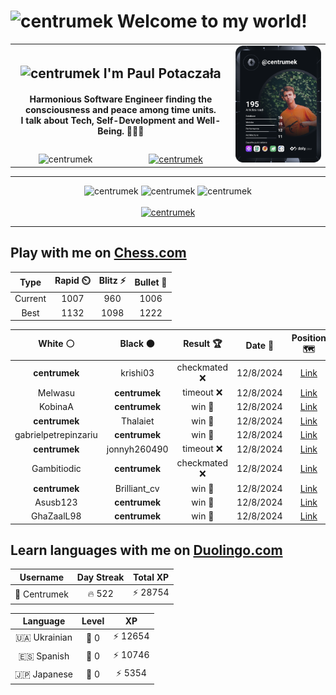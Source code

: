 <h1>
  <img
    src="https://emojis.slackmojis.com/emojis/images/1531849430/4246/blob-sunglasses.gif"
    width="30"
    alt="centrumek"
  />
  Welcome to my world!
</h1>

<table>
  <tbody>
    <tr>
      <td align="center" width="70%" colspan="2">
        <h2>
          <img
            src="https://raw.githubusercontent.com/MartinHeinz/MartinHeinz/master/wave.gif"
            width="30px"
            alt="centrumek"
          />
          I'm Paul Potaczała
        </h2>
        <h4>
          Harmonious Software Engineer finding the consciousness and peace among time units.
          <br/>
          I talk about Tech, Self-Development and Well-Being. 🌿🧘🚀
        </h4>
      </td>
      <td width="30%" rowspan="2">
        <a href="https://app.daily.dev/centrumek">
          <img
            src="./devcard.svg"
            alt="centrumek"
          />
        </a>
      </td>
    </tr>
    <tr align="center">
      <td>
        <img
          src="https://komarev.com/ghpvc/?username=centrumek&label=visitors&color=0e75b6&style=flat"
          alt="centrumek"
        >
      </td>
      <td>
        <a href="https://stackoverflow.com/users/14496012/centrumek">
          <img
            src="https://stackoverflow.com/users/flair/14496012.png?theme=dark"
            alt="centrumek"
          >
        </a>
      </td>
    </tr>
  </tbody>
</table>

---
<div align="center">
  <img 
    src="https://github-readme-stats.vercel.app/api?username=centrumek&show_icons=true&count_private=true&theme=dark&hide_border=true&hide=issues,contribs&bg_color=00000000"
    alt="centrumek"
  />
  <img
    src="https://github-readme-stats.vercel.app/api/top-langs/?username=centrumek&layout=compact&hide_border=true&theme=dark&bg_color=00000000&langs_count=6&exclude_repo=air-statistic-app"
    alt="centrumek"
  />
  <img 
    src="https://github-readme-streak-stats.herokuapp.com?user=centrumek&theme=dark&hide_border=true&background=FFFFFF00"
    alt="centrumek"
  />
  <br/>
  <br/>
  <a href="https://www.buymeacoffee.com/centrumek">
    <img
      src="https://cdn.buymeacoffee.com/buttons/v2/default-orange.png"
      height="50"
      width="210"
      alt="centrumek"
    />
  </a>
</div>

---

## Play with me on [Chess.com](https://www.chess.com/member/centrumek)

<div align="center">
<!--START_SECTION:chessStats-->
<!-- Automatically generated with https://github.com/Balastrong/chess-stats-action -->

| Type | Rapid ⏲️ | Blitz ⚡ | Bullet 🔫 |
|:---:|:---:|:---:|:---:|
| Current | 1007 | 960 | 1006 |
| Best | 1132 | 1098 | 1222 |

| White ⚪ | Black ⚫ | Result 🏆 | Date 📅 | Position 🗺️ | Type 🕕 |
|:---:|:---:|:---:|:---:|:---:|:---:|
| **centrumek** | krishi03 | checkmated ❌ | 12/8/2024 | <a href="http://www.ee.unb.ca/cgi-bin/tervo/fen.pl?select=r3r1k1/ppp2ppp/2n5/8/2P5/bP3P2/Pq1B3P/1K1R1BNR w - -">Link</a> | Bullet |
| Melwasu | **centrumek** | timeout ❌ | 12/8/2024 | <a href="http://www.ee.unb.ca/cgi-bin/tervo/fen.pl?select=6r1/R7/3k3p/8/8/P6B/2P3PP/6K1 b - -">Link</a> | Bullet |
| KobinaA | **centrumek** | win 🥇 | 12/8/2024 | <a href="http://www.ee.unb.ca/cgi-bin/tervo/fen.pl?select=3r4/2kn3q/2p1p2r/p3P3/2BP2p1/4p1P1/P3Q2P/R4RK1 w - -">Link</a> | Bullet |
| **centrumek** | Thalaiet | win 🥇 | 12/8/2024 | <a href="http://www.ee.unb.ca/cgi-bin/tervo/fen.pl?select=7k/pp4pQ/2n5/4p1N1/2p5/2P1b3/PP5P/R2K1B1R b - -">Link</a> | Bullet |
| gabrielpetrepinzariu | **centrumek** | win 🥇 | 12/8/2024 | <a href="http://www.ee.unb.ca/cgi-bin/tervo/fen.pl?select=r1b4r/ppk4p/2p1p3/4P2q/4pP2/1PB4P/P1P5/3RK2R w K -">Link</a> | Bullet |
| **centrumek** | jonnyh260490 | timeout ❌ | 12/8/2024 | <a href="http://www.ee.unb.ca/cgi-bin/tervo/fen.pl?select=8/1b3k1p/4p1p1/2r2p2/5P2/4P1P1/7P/6K1 w - -">Link</a> | Bullet |
| Gambitiodic | **centrumek** | checkmated ❌ | 12/8/2024 | <a href="http://www.ee.unb.ca/cgi-bin/tervo/fen.pl?select=3q1rk1/p5QR/1p3p2/8/1P3P2/3p4/1r4PP/5RK1 b - -">Link</a> | Bullet |
| **centrumek** | Brilliant_cv | win 🥇 | 12/8/2024 | <a href="http://www.ee.unb.ca/cgi-bin/tervo/fen.pl?select=6k1/qp4pp/8/P4b2/2Q5/7P/6P1/3B3K b - -">Link</a> | Bullet |
| Asusb123 | **centrumek** | win 🥇 | 12/8/2024 | <a href="http://www.ee.unb.ca/cgi-bin/tervo/fen.pl?select=8/3b4/2p2k2/3p2p1/pp1P2P1/P1PB1KPP/1P6/8 w - -">Link</a> | Bullet |
| GhaZaalL98 | **centrumek** | win 🥇 | 12/8/2024 | <a href="http://www.ee.unb.ca/cgi-bin/tervo/fen.pl?select=6k1/r7/2K4p/6p1/8/5PbP/8/8 w - -">Link</a> | Bullet |

<!--END_SECTION:chessStats-->
</div>

## Learn languages with me on [Duolingo.com](https://www.duolingo.com/profile/Centrumek)

<div align="center">
<!--START_SECTION:duolingoStats-->
<!-- Automatically generated with https://github.com/centrumek/duolingo-readme-stats-->

| Username | Day Streak | Total XP |
|:---:|:---:|:---:|
| 👤 Centrumek | 🔥 522 | ⚡ 28754 |

| Language | Level | XP |
|:---:|:---:|:---:|
| 🇺🇦 Ukrainian | 👑 0 | ⚡ 12654 |
| 🇪🇸 Spanish | 👑 0 | ⚡ 10746 |
| 🇯🇵 Japanese | 👑 0 | ⚡ 5354 |

<!--END_SECTION:duolingoStats-->
</div>
<!--
**centrumek/centrumek** is a ✨ _special_ ✨ repository because its `README.md` (this file) appears on your GitHub profile.

Here are some ideas to get you started:

- 🔭 I’m currently working on ...
- 🌱 I’m currently learning ...
- 👯 I’m looking to collaborate on ...
- 🤔 I’m looking for help with ...
- 💬 Ask me about ...
- 📫 How to reach me: ...
- 😄 Pronouns: ...
- ⚡ Fun fact: ...
-->

